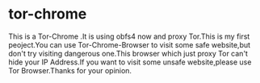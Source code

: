 # tor-chrome
This is a Tor-Chrome .It is using obfs4 now and proxy Tor.This is my first peoject.You can use Tor-Chrome-Browser to visit some safe website,but don't try visiting dangerous one.This browser which just proxy Tor can't hide your IP Address.If you want to visit some unsafe website,please use Tor Browser.Thanks for your opinion.
